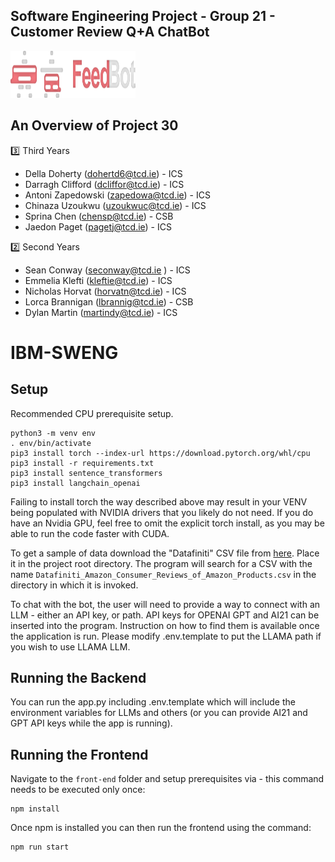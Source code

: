 Software Engineering Project - Group 21 - Customer Review Q+A ChatBot
---------------------------------------------------------------------------------------------------------------------------------------------
<img src="LogoText.svg" alt="Alt text" width="200" height="75"/> 

An Overview of Project 30 
--------------------------------------------------------------------------------------------------------------------------------------------  
3️⃣ Third Years
 - Della Doherty (dohertd6@tcd.ie) - ICS
 - Darragh Clifford (dcliffor@tcd.ie) - ICS
 - Antoni Zapedowski (zapedowa@tcd.ie) - ICS
 - Chinaza Uzoukwu (uzoukwuc@tcd.ie) - ICS
 - Sprina Chen (chensp@tcd.ie) - CSB
 - Jaedon Paget (pagetj@tcd.ie) - ICS

2️⃣ Second Years
 - Sean Conway (seconway@tcd.ie ) - ICS
 - Emmelia Klefti (kleftie@tcd.ie) - ICS
 - Nicholas Horvat (horvatn@tcd.ie) - ICS
 - Lorca Brannigan (lbrannig@tcd.ie) - CSB
 - Dylan Martin (martindy@tcd.ie) - ICS

# IBM-SWENG

## Setup

Recommended CPU prerequisite setup.

```
python3 -m venv env
. env/bin/activate
pip3 install torch --index-url https://download.pytorch.org/whl/cpu
pip3 install -r requirements.txt
pip3 install sentence_transformers
pip3 install langchain_openai
```

Failing to install torch the way described above may result in your VENV being populated with NVIDIA drivers that you likely do not need.
If you do have an Nvidia GPU, feel free to omit the explicit torch install, as you may be able to run the code faster with CUDA.

To get a sample of data download the "Datafiniti" CSV file from [here](https://data.world/datafiniti/consumer-reviews-of-amazon-products).
Place it in the project root directory.
The program will search for a CSV with the name `Datafiniti_Amazon_Consumer_Reviews_of_Amazon_Products.csv` in the directory in which it is invoked.

To chat with the bot, the user will need to provide a way to connect with an LLM - either an API key, or path.
API keys for OPENAI GPT and AI21 can be inserted into the program. Instruction on how to find them is available once the application is run. 
Please modify .env.template to put the LLAMA path if you wish to use LLAMA LLM. 

## Running the Backend

You can run the app.py including .env.template which will include the environment variables for LLMs and others (or
you can provide AI21 and GPT API keys while the app is running). 

## Running the Frontend

Navigate to the `front-end` folder and setup prerequisites via - this command needs to be executed only once:

```
npm install
```

Once npm is installed you can then run the frontend using the command:

```
npm run start
```

